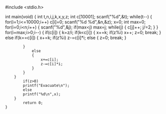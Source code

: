#include <stdio.h>

int main(void) 
{
    int t,n,i,j,k,x,y,z;
    int c[10001];
    scanf("%d",&t);
    while(t--)
    {
        for(i=1;i<=10000;i++)
        c[i]=0;
        scanf("%d %d",&n,&z);
        x=0;
        int max=0;
        for(i=0;i<n;i++)
        {
            scanf("%d",&j);
            if(max<j)
            max=j;
            while(j)
            {
                c[j]++;
                j/=2;
            }
        }
         for(i=max;i>0;i--)
        {
            if(c[i])
            {
                k=z/i;
                if(k<c[i])
                {
                    x+=k;
                    if(z%i)
                    x++;
                    z=0;
                    break;
                }
                else if(k==c[i])
            {
                x+=k;
                if(z%i)
                z-=c[i]*i;
                else
                {
                    z=0;
                    break;
                 }
                
            }
                else
                {
                    x+=c[i];
                    z-=c[i]*i;
                }
            }
        }
            if(z>0)
            printf("Evacuate\n");
            else
            printf("%d\n",x);
        }
	        return 0;
    }

